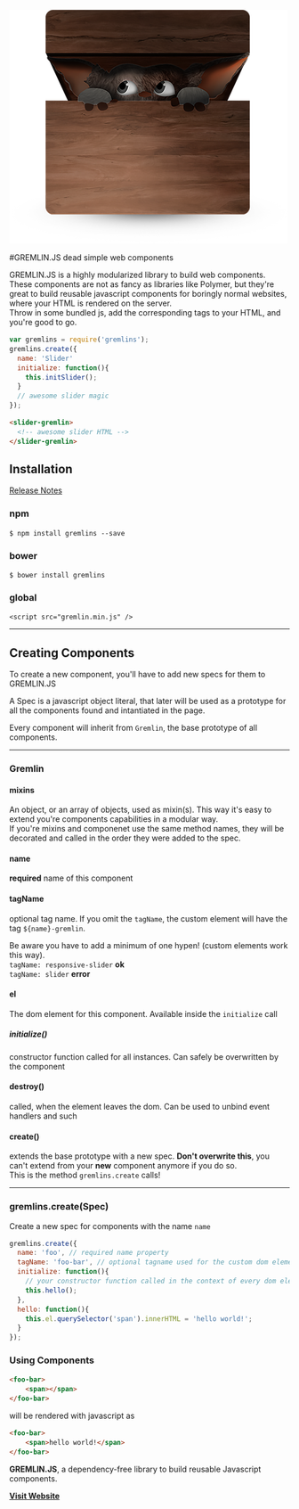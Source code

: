 
![GremlinJS](logo.png)  


#GREMLIN.JS
dead simple web components

GREMLIN.JS is a highly modularized library to build web components. These components are not as fancy as libraries like Polymer, but they're great to build reusable javascript components for boringly normal websites, where your HTML is rendered on the server.  
Throw in some bundled js, add the corresponding tags to your HTML, and you're good to go.

```javascript
var gremlins = require('gremlins');
gremlins.create({
  name: 'Slider'
  initialize: function(){
    this.initSlider();
  }
  // awesome slider magic
});
```

```html
<slider-gremlin>
  <!-- awesome slider HTML -->
</slider-gremlin>
```

## Installation
[Release Notes](https://github.com/grmlin/gremlinjs/blob/master/release-notes.md)

### npm
    
    $ npm install gremlins --save
    
### bower

    $ bower install gremlins
    
### global

    <script src="gremlin.min.js" />
    
    

---

## Creating Components

To create a new component, you'll have to add new specs for them to GREMLIN.JS

A Spec is a javascript object literal, that later will be used as a prototype for all the components found and intantiated in the page.

Every component will inherit from `Gremlin`, the base prototype of all components.

-----

### Gremlin

#### mixins
An object, or an array of objects, used as mixin(s). This way it's easy to extend you're components capabilities in a modular way.  
If you're mixins and componenet use the same method names, they will be decorated and called in the order they were added to the spec.

#### name
**required** name of this component

#### tagName
optional tag name. If you omit the `tagName`, the custom element will have the tag `${name}-gremlin`.  

Be aware you have to add a minimum of one hypen! (custom elements work this way).  
`tagName: responsive-slider` **ok**  
`tagName: slider` **error**

#### el
The dom element for this component. Available inside the `initialize` call

##### initialize() 
constructor function called for all instances. Can safely be overwritten by the component

#### destroy()
called, when the element leaves the dom. Can be used to unbind event handlers and such

#### create()
extends the base prototype with a new spec. **Don't overwrite this**, you can't extend from your **new** component anymore if you do so.   
This is the method `gremlins.create` calls!

----

### gremlins.create(Spec)

Create a new spec for components with the name `name` 

```js
gremlins.create({
  name: 'foo', // required name property
  tagName: 'foo-bar', // optional tagname used for the custom dom element. Defaults to " ${name}-gremlin"
  initialize: function(){
  	// your constructor function called in the context of every dom element found for this spec
  	this.hello();
  },
  hello: function(){
    this.el.querySelector('span').innerHTML = 'hello world!';
  }
});
```

### Using Components

```html
<foo-bar>
	<span></span>
</foo-bar>
```

will be rendered with javascript as

```html
<foo-bar>
	<span>hello world!</span>
</foo-bar>
```


**GREMLIN.JS**, a dependency-free library to build reusable Javascript components.


[**Visit Website**](http://grml.in)


